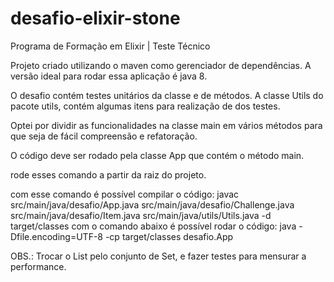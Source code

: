 # desafio-elixir-stone
Programa de Formação em Elixir | Teste Técnico

Projeto criado utilizando o maven como gerenciador de dependências.
A versão ideal para rodar essa aplicação é java 8.

O desafio contém testes unitários da classe e de métodos.
A classe Utils do pacote utils, contém algumas itens para realização de dos testes.

Optei por dividir as funcionalidades na classe main em vários métodos para que seja de fácil compreensão e refatoração.

O código deve ser rodado pela classe App que contém o método main.

rode esses comando a partir da raiz do projeto.

com esse comando é possível compilar o código: 
  javac src/main/java/desafio/App.java src/main/java/desafio/Challenge.java src/main/java/desafio/Item.java src/main/java/utils/Utils.java -d target/classes
com o comando abaixo é possível rodar o código: 
  java -Dfile.encoding=UTF-8 -cp target/classes desafio.App
  
 
OBS.: Trocar o List<T> pelo conjunto de Set<T>, e fazer testes para mensurar a performance.
